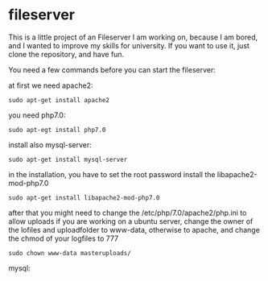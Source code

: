 # fileserver

This is a little project of an Fileserver I am working on, because I am bored, and I wanted to improve my skills for university.
If you want to use it, just clone the repository, and have fun.

You need a few commands before you can start the fileserver:

at first we need apache2:

	sudo apt-get install apache2
you need php7.0:

	sudo apt-egt install php7.0
install also mysql-server:

	sudo apt-get install mysql-server
in the installation, you have to set the root password
install the libapache2-mod-php7.0

	sudo apt-get install libapache2-mod-php7.0

after that you might need to change the /etc/php/7.0/apache2/php.ini to allow uploads
if you are working on a ubuntu server, change the owner of the lofiles and uploadfolder to www-data, otherwise to apache, and change the chmod of your logfiles to 777
	
	sudo chown www-data masteruploads/
	
mysql:
